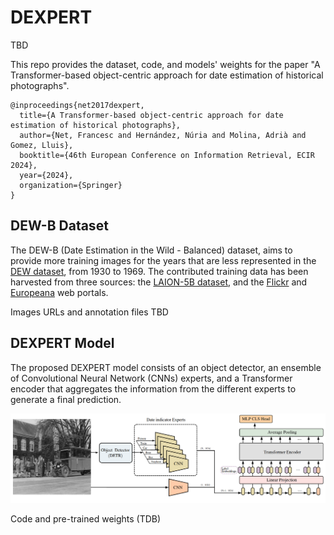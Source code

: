 # DEXPERT

TBD

This repo provides the dataset, code, and models' weights for the paper "A Transformer-based object-centric approach for date estimation of historical photographs".

```
@inproceedings{net2017dexpert,
  title={A Transformer-based object-centric approach for date estimation of historical photographs},
  author={Net, Francesc and Hernández, Núria and Molina, Adrià and Gomez, Lluis},
  booktitle={46th European Conference on Information Retrieval, ECIR 2024},
  year={2024},
  organization={Springer}
}
```

## DEW-B Dataset

The DEW-B (Date Estimation in the Wild - Balanced) dataset, aims to provide more training images for the years that are less represented in the [DEW dataset](https://www.radar-service.eu/radar/en/dataset/tJzxrsYUkvPklBOw), from 1930 to 1969. The contributed training data has been harvested from three sources: the [LAION-5B dataset](https://laion.ai/blog/laion-5b/), and the [Flickr](https://www.flickr.com/) and [Europeana](https://www.europeana.eu/es) web portals.

Images URLs and annotation files TBD

## DEXPERT Model

The proposed DEXPERT model consists of an object detector, an ensemble of Convolutional Neural Network (CNNs) experts, and a Transformer encoder that aggregates the information from the different experts to generate a final prediction.

![](./dexpert.png)

Code and pre-trained weights (TDB)
